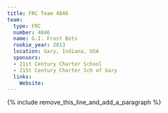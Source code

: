 ```yaml
---
title: FRC Team 4846
team:
  type: FRC
  number: 4846
  name: G.I. Frost Bots
  rookie_year: 2013
  location: Gary, Indiana, USA
  sponsors:
  - 21st Century Charter School
  - 21St Century Charter Sch of Gary
  links:
    Website:
---
```


{% include remove_this_line_and_add_a_paragraph %}